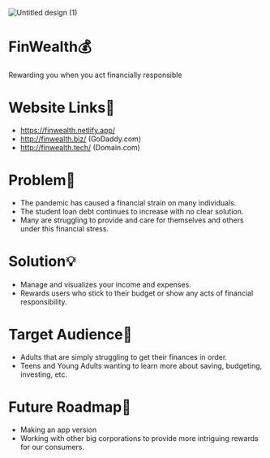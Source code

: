 ![Untitled design (1)](https://user-images.githubusercontent.com/52230497/115115476-4aa11d80-9fb2-11eb-838d-e76885a1e8c9.png)


# FinWealth💰️
Rewarding you when you act financially responsible

# Website Links🔗
- https://finwealth.netlify.app/
- http://finwealth.biz/ (GoDaddy.com)
- http://finwealth.tech/ (Domain.com)

# Problem🤔
- The pandemic has caused a financial strain on many individuals.
- The student loan debt continues to increase with no clear solution.
- Many are struggling to provide and care for themselves and others under this financial stress.

# Solution💡️
- Manage and visualizes your income and expenses.
- Rewards users who stick to their budget or show any acts of financial responsibility. 

# Target Audience🎯️
- Adults that are simply struggling to get their finances in order.
- Teens and Young Adults wanting to learn more about saving, budgeting, investing, etc.

# Future Roadmap🚀️
- Making an app version
- Working with other big corporations to provide more intriguing rewards for our consumers.


